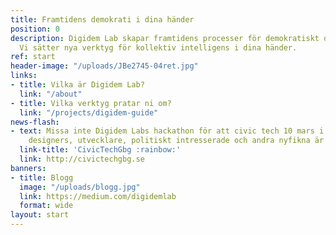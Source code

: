 ```yaml
---
title: Framtidens demokrati i dina händer
position: 0
description: Digidem Lab skapar framtidens processer för demokratiskt deltagande.
  Vi sätter nya verktyg för kollektiv intelligens i dina händer.
ref: start
header-image: "/uploads/JBe2745-04ret.jpg"
links:
- title: Vilka är Digidem Lab?
  link: "/about"
- title: Vilka verktyg pratar ni om?
  link: "/projects/digidem-guide"
news-flash:
- text: Missa inte Digidem Labs hackathon för att civic tech 10 mars i Göteborg -
    designers, utvecklare, politiskt intresserade och andra nyfikna är välkomna!
  link-title: 'CivicTechGbg :rainbow:'
  link: http://civictechgbg.se
banners:
- title: Blogg
  image: "/uploads/blogg.jpg"
  link: https://medium.com/digidemlab
  format: wide
layout: start
---
```


